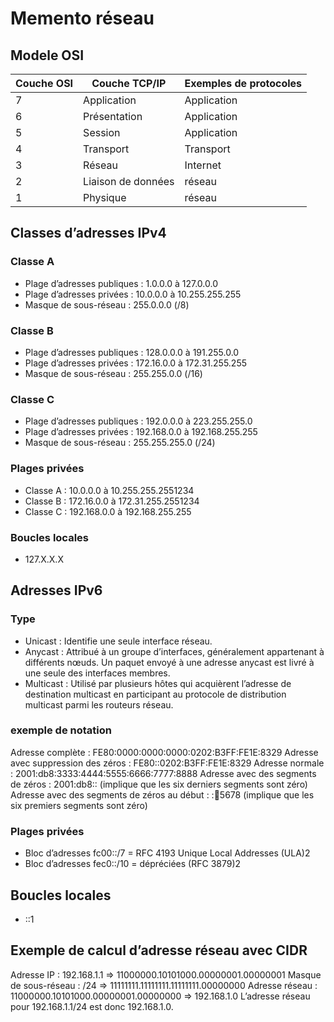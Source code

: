 # Memento réseau

## Modele OSI

| Couche OSI | Couche TCP/IP | Exemples de protocoles |
|---------|--------------|-------------|
| 7 | Application |	Application | HTTP, FTP, SMTP, DNS |
| 6 | Présentation	| Application |	SSL, TLS |
| 5 | Session | Application |	NetBIOS, RPC |
| 4 | Transport | Transport |TCP, UDP |
| 3 | Réseau | Internet | IP, ICMP, ARP |
| 2 | Liaison de données | réseau | Ethernet, PPP |
| 1 | Physique | réseau | Ethernet, Wi-Fi |


## Classes d’adresses IPv4

### Classe A

* Plage d’adresses publiques : 1.0.0.0 à 127.0.0.0
* Plage d’adresses privées : 10.0.0.0 à 10.255.255.255
* Masque de sous-réseau : 255.0.0.0 (/8)

### Classe B

* Plage d’adresses publiques : 128.0.0.0 à 191.255.0.0
* Plage d’adresses privées : 172.16.0.0 à 172.31.255.255
* Masque de sous-réseau : 255.255.0.0 (/16)

### Classe C

* Plage d’adresses publiques : 192.0.0.0 à 223.255.255.0
* Plage d’adresses privées : 192.168.0.0 à 192.168.255.255
* Masque de sous-réseau : 255.255.255.0 (/24)

### Plages privées

* Classe A : 10.0.0.0 à 10.255.255.2551234
* Classe B : 172.16.0.0 à 172.31.255.2551234
* Classe C : 192.168.0.0 à 192.168.255.255

### Boucles locales

* 127.X.X.X


## Adresses IPv6

### Type

* Unicast : Identifie une seule interface réseau.
* Anycast : Attribué à un groupe d’interfaces, généralement appartenant à différents nœuds. Un paquet envoyé à une adresse anycast est livré à une seule des interfaces membres.
* Multicast : Utilisé par plusieurs hôtes qui acquièrent l’adresse de destination multicast en participant au protocole de distribution multicast parmi les routeurs réseau.

### exemple de notation

Adresse complète : FE80:0000:0000:0000:0202:B3FF:FE1E:8329
Adresse avec suppression des zéros : FE80::0202:B3FF:FE1E:8329
Adresse normale : 2001:db8:3333:4444:5555:6666:7777:8888
Adresse avec des segments de zéros : 2001:db8:: (implique que les six derniers segments sont zéro)
Adresse avec des segments de zéros au début : ::1234:5678 (implique que les six premiers segments sont zéro)

### Plages privées

* Bloc d’adresses fc00::/7 = RFC 4193 Unique Local Addresses (ULA)2
* Bloc d’adresses fec0::/10 = dépréciées (RFC 3879)2

## Boucles locales

* ::1

## Exemple de calcul d’adresse réseau avec CIDR

Adresse IP : 192.168.1.1 => 11000000.10101000.00000001.00000001
Masque de sous-réseau : /24 => 11111111.11111111.11111111.00000000
Adresse réseau : 11000000.10101000.00000001.00000000 => 192.168.1.0
L’adresse réseau pour 192.168.1.1/24 est donc 192.168.1.0.
